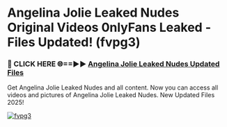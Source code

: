 # Angelina Jolie Leaked Nudes Original Videos 0nlyFans Leaked - Files Updated! (fvpg3)

<h3>🔴 CLICK HERE 🌐==►► <a href="https://tinyurl.com/52m3yx9h" rel="nofollow">Angelina Jolie Leaked Nudes Updated Files</a></h3>

Get Angelina Jolie Leaked Nudes and all content. Now you can access all videos and pictures of Angelina Jolie Leaked Nudes. New Updated Files 2025!

[![fvpg3](https://i.imgur.com/TnHtlc8.gif)](https://tinyurl.com/52m3yx9h)
